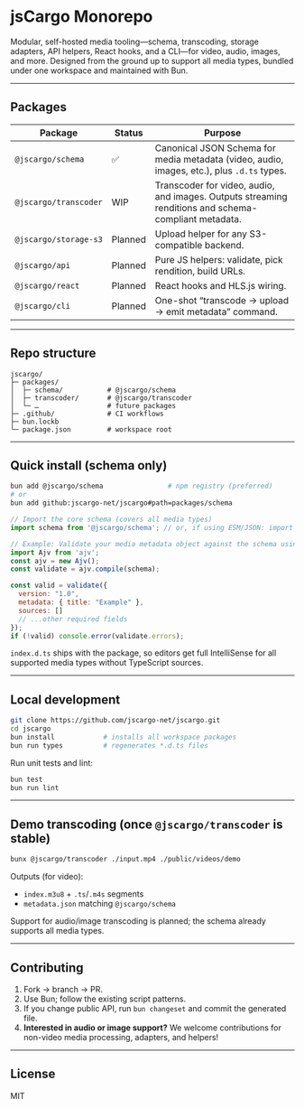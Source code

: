 # jsCargo Monorepo

Modular, self-hosted media tooling—schema, transcoding, storage adapters, API helpers, React hooks, and a CLI—for video, audio, images, and more. Designed from the ground up to support all media types, bundled under one workspace and maintained with Bun.

---

## Packages

| Package               | Status  | Purpose                                                                                              |
| --------------------- | ------- | ---------------------------------------------------------------------------------------------------- |
| `@jscargo/schema`     | ✅       | Canonical JSON Schema for media metadata (video, audio, images, etc.), plus `.d.ts` types.           |
| `@jscargo/transcoder` | WIP     | Transcoder for video, audio, and images. Outputs streaming renditions and schema-compliant metadata. |
| `@jscargo/storage-s3` | Planned | Upload helper for any S3-compatible backend.                                                         |
| `@jscargo/api`        | Planned | Pure JS helpers: validate, pick rendition, build URLs.                                               |
| `@jscargo/react`      | Planned | React hooks and HLS.js wiring.                                                                       |
| `@jscargo/cli`        | Planned | One-shot “transcode → upload → emit metadata” command.                                               |

---

## Repo structure

```
jscargo/
├─ packages/
│  ├─ schema/           # @jscargo/schema
│  ├─ transcoder/       # @jscargo/transcoder
│  └─ …                 # future packages
├─ .github/             # CI workflows
├─ bun.lockb
└─ package.json         # workspace root
```

---

## Quick install (schema only)

```bash
bun add @jscargo/schema                # npm registry (preferred)
# or
bun add github:jscargo-net/jscargo#path=packages/schema
```

```js
// Import the core schema (covers all media types)
import schema from '@jscargo/schema'; // or, if using ESM/JSON: import schema from '@jscargo/schema/jscargo-core.schema.json' assert { type: 'json' };

// Example: Validate your media metadata object against the schema using your favorite validator (e.g. Ajv)
import Ajv from 'ajv';
const ajv = new Ajv();
const validate = ajv.compile(schema);

const valid = validate({
  version: "1.0",
  metadata: { title: "Example" },
  sources: []
  // ...other required fields
});
if (!valid) console.error(validate.errors);
```

`index.d.ts` ships with the package, so editors get full IntelliSense for all supported media types without TypeScript sources.

---

## Local development

```bash
git clone https://github.com/jscargo-net/jscargo.git
cd jscargo
bun install            # installs all workspace packages
bun run types          # regenerates *.d.ts files
```

Run unit tests and lint:

```bash
bun test
bun run lint
```

---

## Demo transcoding (once `@jscargo/transcoder` is stable)

```bash
bunx @jscargo/transcoder ./input.mp4 ./public/videos/demo
```

Outputs (for video):

* `index.m3u8` + `.ts`/`.m4s` segments
* `metadata.json` matching `@jscargo/schema`

Support for audio/image transcoding is planned; the schema already supports all media types.

---

## Contributing

1. Fork → branch → PR.
2. Use Bun; follow the existing script patterns.
3. If you change public API, run `bun changeset` and commit the generated file.
4. **Interested in audio or image support?** We welcome contributions for non-video media processing, adapters, and helpers!

---

## License

MIT
